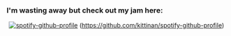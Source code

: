  ### I'm wasting away but check out my jam here:

<div align="center"
     
     
  
[![spotify-github-profile](https://spotify-github-profile.kittinanx.com/api/view?uid=aek2qzfkk8xtigftbni4ijv42&cover_image=true&theme=default&show_offline=false&background_color=121212&interchange=false)](https://github.com/kittinan/spotify-github-profile)
(https://github.com/kittinan/spotify-github-profile)

>
